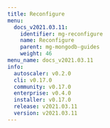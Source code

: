```yaml
---
title: Reconfigure
menu:
  docs_v2021.03.11:
    identifier: mg-reconfigure
    name: Reconfigure
    parent: mg-mongodb-guides
    weight: 46
menu_name: docs_v2021.03.11
info:
  autoscaler: v0.2.0
  cli: v0.17.0
  community: v0.17.0
  enterprise: v0.4.0
  installer: v0.17.0
  release: v2021.03.11
  version: v2021.03.11
---
```


